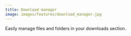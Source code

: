 ```yaml
---
title: Download manager
image: images/features/download_manager.jpg
---
```


Easily manage files and folders in your downloads section.